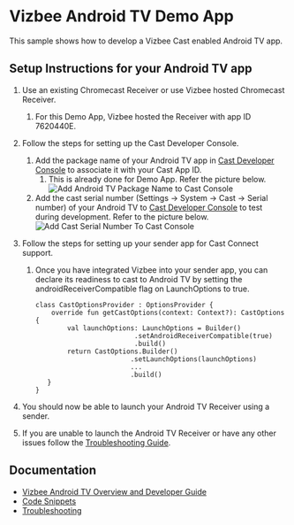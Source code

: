 # Vizbee Android TV Demo App

This sample shows how to develop a Vizbee Cast enabled Android TV app.

## Setup Instructions for your Android TV app
1. Use an existing Chromecast Receiver or use Vizbee hosted Chromecast Receiver.
   1. For this Demo App, Vizbee hosted the Receiver with app ID 7620440E.
2. Follow the steps for setting up the Cast Developer Console.
   1. Add the package name of your Android TV app in [Cast Developer Console](https://cast.google.com/publish) to associate it with your Cast App ID.
      1. This is already done for Demo App. Refer the picture below.
      ![Add Android TV Package Name to Cast Console](https://vzb-origin.s3.amazonaws.com/images/integration/androidtv/CastConsoleDemoPackageName.png)
   2. Add the cast serial number (Settings -> System -> Cast -> Serial number) of your Android TV to [Cast Developer Console](https://cast.google.com/publish) to test during development. Refer to the picture below.
      ![Add Cast Serial Number To Cast Console](https://vzb-origin.s3.amazonaws.com/images/integration/androidtv/AddCastSerialNumberToCastConsole.png)
   
3. Follow the steps for setting up your sender app for Cast Connect support.
   1. Once you have integrated Vizbee into your sender app, you can declare its readiness to cast 
      to Android TV by setting the androidReceiverCompatible flag on LaunchOptions to true.
      ```
      class CastOptionsProvider : OptionsProvider {
          override fun getCastOptions(context: Context?): CastOptions {
              val launchOptions: LaunchOptions = Builder()
                               .setAndroidReceiverCompatible(true)
                               .build()
              return CastOptions.Builder()
                              .setLaunchOptions(launchOptions)
                              ...
                              .build()
         }
      }
4. You should now be able to launch your Android TV Receiver using a sender.
5. If you are unable to launch the Android TV Receiver or have any other issues follow the [Troubleshooting Guide](https://console.vizbee.tv/app/vzb2000001/develop/guides/firetv-androidtv-troubleshooting-snippets).

## Documentation
* [Vizbee Android TV Overview and Developer Guide](https://console.vizbee.tv/app/vzb2000001/develop/guides/firetv-androidtv-sdk)
* [Code Snippets](https://console.vizbee.tv/app/vzb2000001/develop/guides/firetv-androidtv-snippets)
* [Troubleshooting](https://console.vizbee.tv/app/vzb2000001/develop/guides/firetv-androidtv-troubleshooting-snippets)
